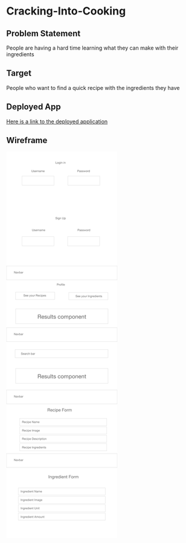 # Cracking-Into-Cooking

## Problem Statement
People are having a hard time learning what they can make with their ingredients

## Target
People who want to find a quick recipe with the ingredients they have

## Deployed App

[Here is a link to the deployed application](http://crackingcooking.surge.sh// "Here!")

## Wireframe

![wireframe](./wireframe/crackingintocooking.png)